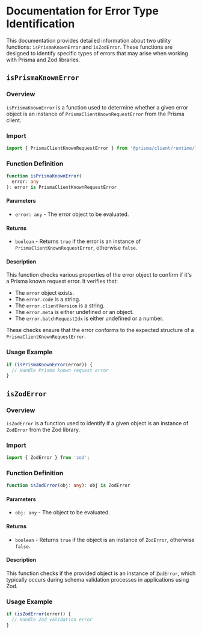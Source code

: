 # Documentation for Error Type Identification

This documentation provides detailed information about two utility functions: `isPrismaKnownError` and `isZodError`. These functions are designed to identify specific types of errors that may arise when working with Prisma and Zod libraries.

## `isPrismaKnownError`

### Overview
`isPrismaKnownError` is a function used to determine whether a given error object is an instance of `PrismaClientKnownRequestError` from the Prisma client.

### Import
```typescript
import { PrismaClientKnownRequestError } from '@prisma/client/runtime/library';
```

### Function Definition
```typescript
function isPrismaKnownError(
  error: any
): error is PrismaClientKnownRequestError
```

#### Parameters
- `error: any` - The error object to be evaluated.

#### Returns
- `boolean` - Returns `true` if the error is an instance of `PrismaClientKnownRequestError`, otherwise `false`.

#### Description
This function checks various properties of the error object to confirm if it's a Prisma known request error. It verifies that:
- The `error` object exists.
- The `error.code` is a string.
- The `error.clientVersion` is a string.
- The `error.meta` is either undefined or an object.
- The `error.batchRequestIdx` is either undefined or a number.

These checks ensure that the error conforms to the expected structure of a `PrismaClientKnownRequestError`.

### Usage Example
```typescript
if (isPrismaKnownError(error)) {
  // Handle Prisma known request error
}
```

## `isZodError`

### Overview
`isZodError` is a function used to identify if a given object is an instance of `ZodError` from the Zod library.

### Import
```typescript
import { ZodError } from 'zod';
```

### Function Definition
```typescript
function isZodError(obj: any): obj is ZodError
```

#### Parameters
- `obj: any` - The object to be evaluated.

#### Returns
- `boolean` - Returns `true` if the object is an instance of `ZodError`, otherwise `false`.

#### Description
This function checks if the provided object is an instance of `ZodError`, which typically occurs during schema validation processes in applications using Zod.

### Usage Example
```typescript
if (isZodError(error)) {
  // Handle Zod validation error
}
```